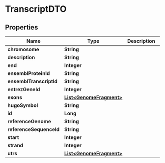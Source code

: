 # TranscriptDTO

## Properties
Name | Type | Description | Notes
------------ | ------------- | ------------- | -------------
**chromosome** | **String** |  |  [optional]
**description** | **String** |  |  [optional]
**end** | **Integer** |  |  [optional]
**ensemblProteinId** | **String** |  |  [optional]
**ensemblTranscriptId** | **String** |  |  [optional]
**entrezGeneId** | **Integer** |  | 
**exons** | [**List&lt;GenomeFragment&gt;**](GenomeFragment.md) |  |  [optional]
**hugoSymbol** | **String** |  | 
**id** | **Long** |  |  [optional]
**referenceGenome** | **String** |  | 
**referenceSequenceId** | **String** |  |  [optional]
**start** | **Integer** |  |  [optional]
**strand** | **Integer** |  |  [optional]
**utrs** | [**List&lt;GenomeFragment&gt;**](GenomeFragment.md) |  |  [optional]
